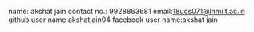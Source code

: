 name:  akshat jain
contact no.:   9928863681
email:18ucs071@lnmiit.ac.in
github user name:akshatjain04
facebook user name:akshat jain
